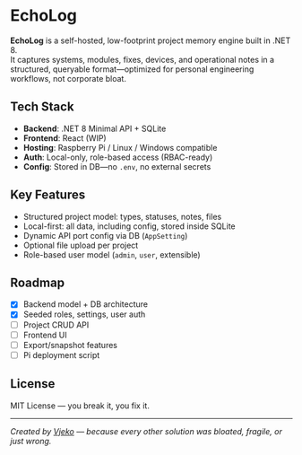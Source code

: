 # EchoLog

**EchoLog** is a self-hosted, low-footprint project memory engine built in .NET 8.  
It captures systems, modules, fixes, devices, and operational notes in a structured, queryable format—optimized for personal engineering workflows, not corporate bloat.

## Tech Stack

- **Backend**: .NET 8 Minimal API + SQLite
- **Frontend**: React (WIP)
- **Hosting**: Raspberry Pi / Linux / Windows compatible
- **Auth**: Local-only, role-based access (RBAC-ready)
- **Config**: Stored in DB—no `.env`, no external secrets

## Key Features

- Structured project model: types, statuses, notes, files
- Local-first: all data, including config, stored inside SQLite
- Dynamic API port config via DB (`AppSetting`)
- Optional file upload per project
- Role-based user model (`admin`, `user`, extensible)

## Roadmap

- [x] Backend model + DB architecture
- [x] Seeded roles, settings, user auth
- [ ] Project CRUD API
- [ ] Frontend UI
- [ ] Export/snapshot features
- [ ] Pi deployment script

## License
MIT License — you break it, you fix it.

---

*Created by [Vjeko](https://github.com/vjeko2404) — because every other solution was bloated, fragile, or just wrong.*
